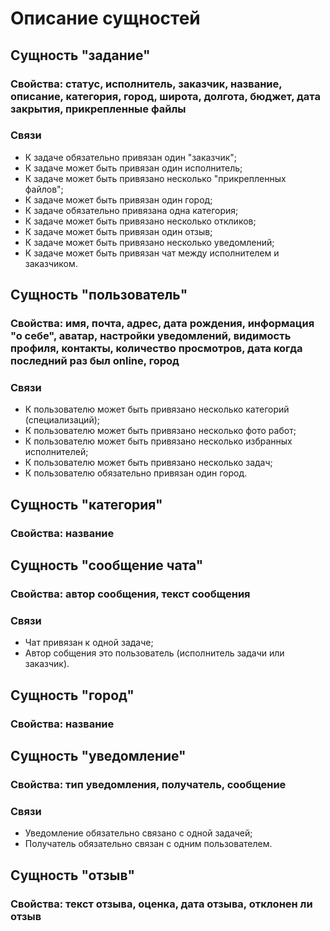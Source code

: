 # Описание сущностей

## Сущность "задание"

### Свойства:  статус, исполнитель, заказчик, название, описание, категория, город, широта, долгота, бюджет, дата закрытия, прикрепленные файлы

### Связи

- К задаче обязательно привязан один "заказчик";
- К задаче может быть привязан один исполнитель;
- К задаче может быть привязано несколько "прикрепленных файлов";
- К задаче может быть привязан один город;
- К задаче обязательно привязана одна категория;
- К задаче может быть привязано несколько откликов;
- К задаче может быть привязан один отзыв;
- К задаче может быть привязано несколько уведомлений;
- К задаче может быть привязан чат между исполнителем и заказчиком.

## Сущность "пользователь"

### Свойства:  имя, почта, адрес, дата рождения, информация "о себе", аватар, настройки уведомлений, видимость профиля, контакты, количество просмотров, дата когда последний раз был online, город

### Связи

- К пользователю может быть привязано несколько категорий (специализаций);
- К пользователю может быть привязано несколько фото работ;
- К пользователю может быть привязано несколько избранных исполнителей;
- К пользователю может быть привязано несколько задач;
- К пользователю обязательно привязан один город.

## Сущность "категория"

### Свойства: название

## Сущность "сообщение чата"

### Свойства:  автор сообщения, текст сообщения

### Связи

- Чат привязан к одной задаче;
- Автор собщения это пользователь (исполнитель  задачи или заказчик).

## Сущность "город"

### Свойства:  название

## Сущность "уведомление"

### Свойства:  тип уведомления, получатель, сообщение

### Связи

- Уведомление обязательно связано с одной задачей;
-  Получатель обязательно связан с одним пользователем.

## Сущность "отзыв"

### Свойства:  текст отзыва, оценка, дата отзыва, отклонен ли отзыв
